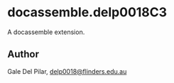 # docassemble.delp0018C3

A docassemble extension.

## Author

Gale Del Pilar, delp0018@flinders.edu.au

